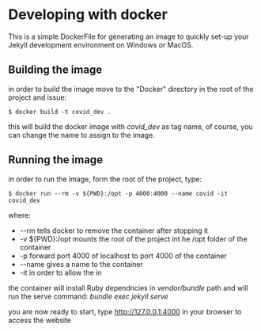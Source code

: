 # Developing with docker

This is a simple DockerFile for generating an image to quickly set-up your Jekyll development environment on Windows or MacOS.

## Building the image

in order to build the image move to the "Docker" directory in the root of the project and issue:

`$ docker build -t covid_dev .`

this will build the docker image with _covid_dev_ as tag name, of course, you can change the name to assign to the image.

## Running the image

in order to run the image, form the root of the project, type:

`$ docker run --rm -v ${PWD}:/opt -p 4000:4000 --name covid -it covid_dev`

where:
- --rm tells docker to remove the container after stopping it
- -v ${PWD}:/opt mounts the root of the project int he /opt folder of the container
- -p forward port 4000 of localhost to port 4000 of the container
- --name gives a name to the container
- -it in order to allow the in

the container will install Ruby dependncies in _vendor/bundle_ path and will run the serve command: _bundle exec jekyll serve_

you are now ready to start, type http://127.0.0.1:4000 in your browser to access the website